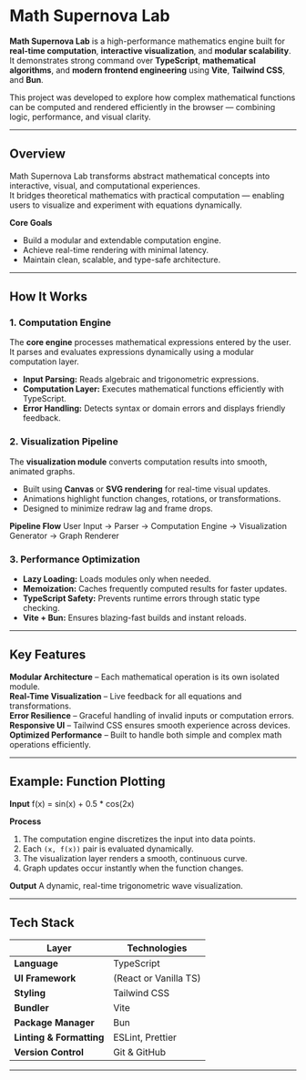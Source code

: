 #  Math Supernova Lab

**Math Supernova Lab** is a high-performance mathematics engine built for **real-time computation**, **interactive visualization**, and **modular scalability**.  
It demonstrates strong command over **TypeScript**, **mathematical algorithms**, and **modern frontend engineering** using **Vite**, **Tailwind CSS**, and **Bun**.

This project was developed to explore how complex mathematical functions can be computed and rendered efficiently in the browser — combining logic, performance, and visual clarity.

---

## Overview

Math Supernova Lab transforms abstract mathematical concepts into interactive, visual, and computational experiences.  
It bridges theoretical mathematics with practical computation — enabling users to visualize and experiment with equations dynamically.

**Core Goals**
- Build a modular and extendable computation engine.
- Achieve real-time rendering with minimal latency.
- Maintain clean, scalable, and type-safe architecture.

---

## How It Works

### 1. Computation Engine
The **core engine** processes mathematical expressions entered by the user.  
It parses and evaluates expressions dynamically using a modular computation layer.

- **Input Parsing:** Reads algebraic and trigonometric expressions.  
- **Computation Layer:** Executes mathematical functions efficiently with TypeScript.  
- **Error Handling:** Detects syntax or domain errors and displays friendly feedback.

### 2. Visualization Pipeline
The **visualization module** converts computation results into smooth, animated graphs.

- Built using **Canvas** or **SVG rendering** for real-time visual updates.  
- Animations highlight function changes, rotations, or transformations.  
- Designed to minimize redraw lag and frame drops.

**Pipeline Flow**
User Input → Parser → Computation Engine → Visualization Generator → Graph Renderer

### 3. Performance Optimization
- **Lazy Loading:** Loads modules only when needed.  
- **Memoization:** Caches frequently computed results for faster updates.  
- **TypeScript Safety:** Prevents runtime errors through static type checking.  
- **Vite + Bun:** Ensures blazing-fast builds and instant reloads.

---

##  Key Features

 **Modular Architecture** – Each mathematical operation is its own isolated module.  
 **Real-Time Visualization** – Live feedback for all equations and transformations.  
 **Error Resilience** – Graceful handling of invalid inputs or computation errors.  
 **Responsive UI** – Tailwind CSS ensures smooth experience across devices.  
 **Optimized Performance** – Built to handle both simple and complex math operations efficiently.

---

##  Example: Function Plotting

**Input**
f(x) = sin(x) + 0.5 * cos(2x)

**Process**
1. The computation engine discretizes the input into data points.  
2. Each `(x, f(x))` pair is evaluated dynamically.  
3. The visualization layer renders a smooth, continuous curve.  
4. Graph updates occur instantly when the function changes.

**Output**
A dynamic, real-time trigonometric wave visualization.

---

##  Tech Stack

| Layer | Technologies |
|-------|---------------|
| **Language** | TypeScript |
| **UI Framework** | (React or Vanilla TS) |
| **Styling** | Tailwind CSS |
| **Bundler** | Vite |
| **Package Manager** | Bun |
| **Linting & Formatting** | ESLint, Prettier |
| **Version Control** | Git & GitHub |

---

